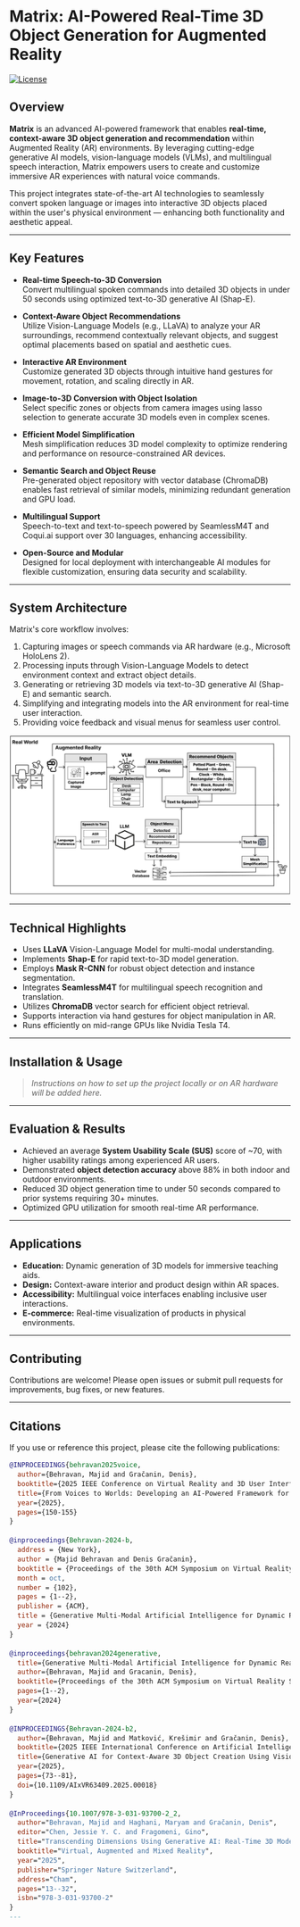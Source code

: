 # Matrix: AI-Powered Real-Time 3D Object Generation for Augmented Reality

[![License](https://img.shields.io/badge/license-MIT-blue.svg)](LICENSE)

## Overview

**Matrix** is an advanced AI-powered framework that enables **real-time, context-aware 3D object generation and recommendation** within Augmented Reality (AR) environments. By leveraging cutting-edge generative AI models, vision-language models (VLMs), and multilingual speech interaction, Matrix empowers users to create and customize immersive AR experiences with natural voice commands.

This project integrates state-of-the-art AI technologies to seamlessly convert spoken language or images into interactive 3D objects placed within the user's physical environment — enhancing both functionality and aesthetic appeal.

---

## Key Features

- **Real-time Speech-to-3D Conversion**  
  Convert multilingual spoken commands into detailed 3D objects in under 50 seconds using optimized text-to-3D generative AI (Shap-E).

- **Context-Aware Object Recommendations**  
  Utilize Vision-Language Models (e.g., LLaVA) to analyze your AR surroundings, recommend contextually relevant objects, and suggest optimal placements based on spatial and aesthetic cues.

- **Interactive AR Environment**  
  Customize generated 3D objects through intuitive hand gestures for movement, rotation, and scaling directly in AR.

- **Image-to-3D Conversion with Object Isolation**  
  Select specific zones or objects from camera images using lasso selection to generate accurate 3D models even in complex scenes.

- **Efficient Model Simplification**  
  Mesh simplification reduces 3D model complexity to optimize rendering and performance on resource-constrained AR devices.

- **Semantic Search and Object Reuse**  
  Pre-generated object repository with vector database (ChromaDB) enables fast retrieval of similar models, minimizing redundant generation and GPU load.

- **Multilingual Support**  
  Speech-to-text and text-to-speech powered by SeamlessM4T and Coqui.ai support over 30 languages, enhancing accessibility.

- **Open-Source and Modular**  
  Designed for local deployment with interchangeable AI modules for flexible customization, ensuring data security and scalability.

---

## System Architecture

Matrix's core workflow involves:

1. Capturing images or speech commands via AR hardware (e.g., Microsoft HoloLens 2).
2. Processing inputs through Vision-Language Models to detect environment context and extract object details.
3. Generating or retrieving 3D models via text-to-3D generative AI (Shap-E) and semantic search.
4. Simplifying and integrating models into the AR environment for real-time user interaction.
5. Providing voice feedback and visual menus for seamless user control.

![Matrix Framework](Matrix_Framework.png)

---

## Technical Highlights

- Uses **LLaVA** Vision-Language Model for multi-modal understanding.
- Implements **Shap-E** for rapid text-to-3D model generation.
- Employs **Mask R-CNN** for robust object detection and instance segmentation.
- Integrates **SeamlessM4T** for multilingual speech recognition and translation.
- Utilizes **ChromaDB** vector search for efficient object retrieval.
- Supports interaction via hand gestures for object manipulation in AR.
- Runs efficiently on mid-range GPUs like Nvidia Tesla T4.

---

## Installation & Usage

> *Instructions on how to set up the project locally or on AR hardware will be added here.*

---

## Evaluation & Results

- Achieved an average **System Usability Scale (SUS)** score of ~70, with higher usability ratings among experienced AR users.
- Demonstrated **object detection accuracy** above 88% in both indoor and outdoor environments.
- Reduced 3D object generation time to under 50 seconds compared to prior systems requiring 30+ minutes.
- Optimized GPU utilization for smooth real-time AR performance.

---

## Applications

- **Education:** Dynamic generation of 3D models for immersive teaching aids.
- **Design:** Context-aware interior and product design within AR spaces.
- **Accessibility:** Multilingual voice interfaces enabling inclusive user interactions.
- **E-commerce:** Real-time visualization of products in physical environments.

---

## Contributing

Contributions are welcome! Please open issues or submit pull requests for improvements, bug fixes, or new features.

---

## Citations

If you use or reference this project, please cite the following publications:

```bibtex
@INPROCEEDINGS{behravan2025voice,
  author={Behravan, Majid and Gračanin, Denis},
  booktitle={2025 IEEE Conference on Virtual Reality and 3D User Interfaces Abstracts and Workshops (VRW)}, 
  title={From Voices to Worlds: Developing an AI-Powered Framework for 3D Object Generation in Augmented Reality}, 
  year={2025},
  pages={150-155}
}

@inproceedings{Behravan-2024-b,
  address = {New York},
  author = {Majid Behravan and Denis Gračanin},
  booktitle = {Proceedings of the 30th ACM Symposium on Virtual Reality Software and Technology (VRST '24)},
  month = oct,
  number = {102},
  pages = {1--2},
  publisher = {ACM},
  title = {Generative Multi-Modal Artificial Intelligence for Dynamic Real-Time Context-Aware Content Creation in Augmented Reality},
  year = {2024}
}

@inproceedings{behravan2024generative,
  title={Generative Multi-Modal Artificial Intelligence for Dynamic Real-Time Context-Aware Content Creation in Augmented Reality},
  author={Behravan, Majid and Gracanin, Denis},
  booktitle={Proceedings of the 30th ACM Symposium on Virtual Reality Software and Technology},
  pages={1--2},
  year={2024}
}

@INPROCEEDINGS{Behravan-2024-b2,
  author={Behravan, Majid and Matković, Krešimir and Gračanin, Denis},
  booktitle={2025 IEEE International Conference on Artificial Intelligence and eXtended and Virtual Reality (AIxVR)}, 
  title={Generative AI for Context-Aware 3D Object Creation Using Vision-Language Models in Augmented Reality}, 
  year={2025},
  pages={73--81},
  doi={10.1109/AIxVR63409.2025.00018}
}

@InProceedings{10.1007/978-3-031-93700-2_2,
  author="Behravan, Majid and Haghani, Maryam and Gračanin, Denis",
  editor="Chen, Jessie Y. C. and Fragomeni, Gino",
  title="Transcending Dimensions Using Generative AI: Real-Time 3D Model Generation in Augmented Reality",
  booktitle="Virtual, Augmented and Mixed Reality",
  year="2025",
  publisher="Springer Nature Switzerland",
  address="Cham",
  pages="13--32",
  isbn="978-3-031-93700-2"
}
---


